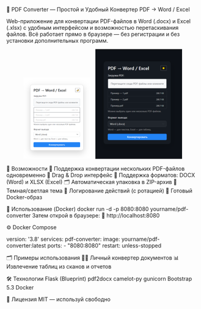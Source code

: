 🧩 PDF Converter — Простой и Удобный Конвертер PDF → Word / Excel

Web-приложение для конвертации PDF-файлов в Word (.docx) и Excel (.xlsx) с удобным интерфейсом и возможностью перетаскивания файлов. Всё работает прямо в браузере — без регистрации и без установки дополнительных программ.

<p align="center">
  <img src="light.png" alt="Светлая тема" width="35%">
  &nbsp;
  <img src="dark.png" alt="Тёмная тема" width="45%">
</p>

🚀 Возможности
🔄 Поддержка конвертации нескольких PDF-файлов одновременно
📁 Drag & Drop интерфейс
🧾 Поддержка форматов: DOCX (Word) и XLSX (Excel)
🗂 Автоматическая упаковка в ZIP-архив
🌙 Темная/светлая тема
📜 Логирование действий (с ротацией)
🐳 Готовый Docker-образ

🔧 Использование (Docker)
docker run -d -p 8080:8080 yourname/pdf-converter
Затем открой в браузере:
📍 http://localhost:8080

⚙️ Docker Compose

version: '3.8'
services:
  pdf-converter:
    image: yourname/pdf-converter:latest
    ports:
      - "8080:8080"
    restart: unless-stopped

🗂 Примеры использования
👨‍💻 Личный конвертер документов
📊 Извлечение таблиц из сканов и отчетов

🛠 Технологии
Flask (Blueprint)
pdf2docx
camelot-py
gunicorn
Bootstrap 5.3
Docker

📜 Лицензия
MIT — используй свободно
